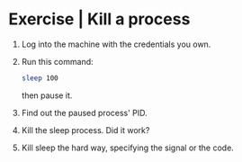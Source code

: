 # Exercise | Kill a process

1. Log into the machine with the credentials you own.
2. Run this command:

   ```bash
   sleep 100
   ```
   
   then pause it.
3. Find out the paused process' PID.
4. Kill the sleep process. Did it work?
5. Kill sleep the hard way, specifying the signal or the code.
